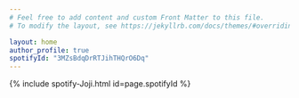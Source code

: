 ```yaml
---
# Feel free to add content and custom Front Matter to this file.
# To modify the layout, see https://jekyllrb.com/docs/themes/#overriding-theme-defaults

layout: home
author_profile: true
spotifyId: "3MZsBdqDrRTJihTHQrO6Dq"
---
```

{% include spotify-Joji.html id=page.spotifyId %}
